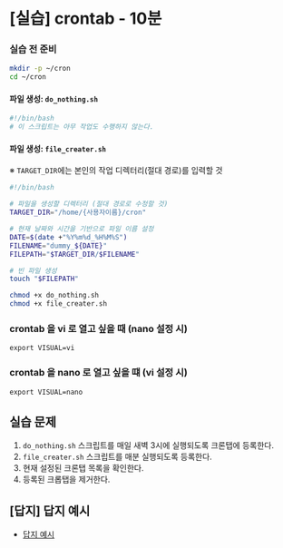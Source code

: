 # [실습] crontab - 10분

### 실습 전 준비

```bash
mkdir -p ~/cron
cd ~/cron
```

#### 파일 생성: `do_nothing.sh`

```bash
#!/bin/bash
# 이 스크립트는 아무 작업도 수행하지 않는다.
```

#### 파일 생성: `file_creater.sh`

※ `TARGET_DIR`에는 본인의 작업 디렉터리(절대 경로)를 입력할 것

```bash
#!/bin/bash

# 파일을 생성할 디렉터리 (절대 경로로 수정할 것)
TARGET_DIR="/home/{사용자이름}/cron"

# 현재 날짜와 시간을 기반으로 파일 이름 설정
DATE=$(date +"%Y%m%d_%H%M%S")
FILENAME="dummy_${DATE}"
FILEPATH="$TARGET_DIR/$FILENAME"

# 빈 파일 생성
touch "$FILEPATH"
```

```bash
chmod +x do_nothing.sh
chmod +x file_creater.sh 
```

### crontab 을 vi 로 열고 싶을 때 (nano 설정 시)

```
export VISUAL=vi
```

### crontab 을 nano 로 열고 싶을 떄 (vi 설정 시)

```
export VISUAL=nano
```

## 실습 문제

1. `do_nothing.sh` 스크립트를 매일 새벽 3시에 실행되도록 크론탭에 등록한다.
2. `file_creater.sh` 스크립트를 매분 실행되도록 등록한다.
3. 현재 설정된 크론탭 목록을 확인한다.
4. 등록된 크롭탭을 제거한다.

## [답지] 답지 예시

- [답지 예시](../solution/crontab_solution.md)